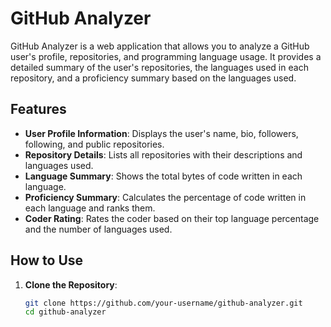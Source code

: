 # GitHub Analyzer

GitHub Analyzer is a web application that allows you to analyze a GitHub user's profile, repositories, and programming language usage. It provides a detailed summary of the user's repositories, the languages used in each repository, and a proficiency summary based on the languages used.

## Features

- **User Profile Information**: Displays the user's name, bio, followers, following, and public repositories.
- **Repository Details**: Lists all repositories with their descriptions and languages used.
- **Language Summary**: Shows the total bytes of code written in each language.
- **Proficiency Summary**: Calculates the percentage of code written in each language and ranks them.
- **Coder Rating**: Rates the coder based on their top language percentage and the number of languages used.

## How to Use

1. **Clone the Repository**:
   ```bash
   git clone https://github.com/your-username/github-analyzer.git
   cd github-analyzer

